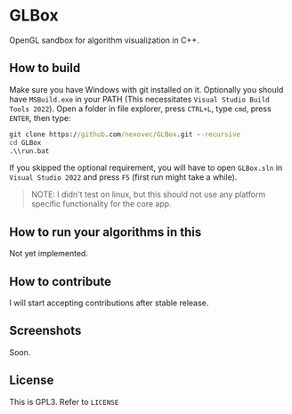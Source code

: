 # GLBox

OpenGL sandbox for algorithm visualization in C++.

## How to build

Make sure you have Windows with git installed on it. Optionally you should have `MSBuild.exe` in your PATH (This necessitates `Visual Studio Build Tools 2022`).
Open a folder in file explorer, press `CTRL+L`, type `cmd`, press `ENTER`, then type:

```bat
git clone https://github.com/nexovec/GLBox.git --recursive
cd GLBox
.\\run.bat
```

If you skipped the optional requirement, you will have to open `GLBox.sln` in `Visual Studio 2022` and press `F5` (first run might take a while).

> NOTE: I didn't test on linux, but this should not use any platform specific functionality for the core app.

## How to run your algorithms in this

Not yet implemented.

## How to contribute

I will start accepting contributions after stable release.

## Screenshots

Soon.

## License

This is GPL3. Refer to `LICENSE`
